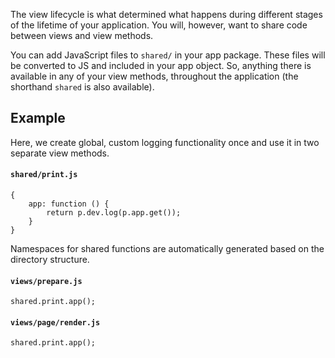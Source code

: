 
The view lifecycle is what determined what happens during different stages of the lifetime of your application. You will, however, want to share code between views and view methods.

You can add JavaScript files to `shared/` in your app package. These files will be converted to JS and included in your app object. So, anything there is available in any of your view methods, throughout the application (the shorthand `shared` is also available).



## Example

Here, we create global, custom logging functionality once and use it in two separate view methods.

#### `shared/print.js`
	{
		app: function () {
			return p.dev.log(p.app.get());
		}
	}

Namespaces for shared functions are automatically generated based on the directory structure.

#### `views/prepare.js`
	shared.print.app();

#### `views/page/render.js`
	shared.print.app();
